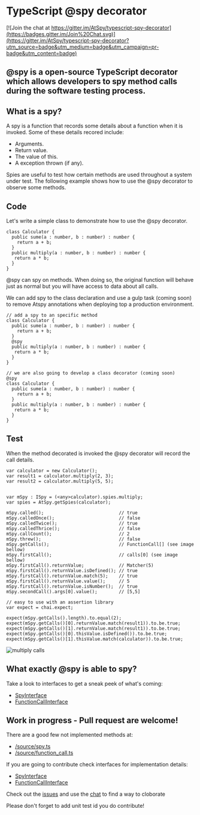 # TypeScript @spy decorator

[![Join the chat at https://gitter.im/AtSpy/typescript-spy-decorator](https://badges.gitter.im/Join%20Chat.svg)](https://gitter.im/AtSpy/typescript-spy-decorator?utm_source=badge&utm_medium=badge&utm_campaign=pr-badge&utm_content=badge)

## @spy is a open-source TypeScript decorator which allows developers to spy method calls during the software testing process.

## What is a spy?
A spy is a function that records some details  about a function when it is invoked. Some of these details recored include:

- Arguments.
- Return value.
- The value of this.
- A exception thrown (if any).

Spies are useful to test how certain methods are used throughout a system under test. The following example shows how to use the @spy decorator to observe some methods.

## Code
Let's write a simple class to demonstrate how to use the @spy decorator.

```
class Calculator {
  public sume(a : number, b : number) : number {
    return a + b;
  }
  public multiply(a : number, b : number) : number {
   return a * b;
  }
}
```

@spy can spy on methods. When doing so, the original function will behave just as normal but you will have access to data about all calls.

We can add spy to the class declaration and use a gulp task (coming soon) to remove Atspy annotations when deploying top a production environment.

```
// add a spy to an specific method
class Calculator {
  public sume(a : number, b : number) : number {
    return a + b;
  }
  @spy
  public multiply(a : number, b : number) : number {
   return a * b;
  }
}

// we are also going to develop a class decorator (coming soon)
@spy
class Calculator {
  public sume(a : number, b : number) : number {
    return a + b;
  }
  public multiply(a : number, b : number) : number {
   return a * b;
  }
}
```

## Test
When the method decorated is invoked the @spy decorator will record the call details.

```
var calculator = new Calculator();
var result1 = calculator.multiply(2, 3);
var result2 = calculator.multiply(5, 5);


var mSpy : ISpy = (<any>calculator).spies.multiply;
var spies = AtSpy.getSpies(calculator);

mSpy.called();                            // true
mSpy.calledOnce();                        // false
mSpy.calledTwice();                       // true
mSpy.calledThrice();                      // false
mSpy.callCount();                         // 2
mSpy.threw();                             // false
mSpy.getCalls();                          // FunctionCall[] (see image bellow)
mSpy.firstCall();                         // calls[0] (see image bellow)
mSpy.firstCall().returnValue;             // Matcher(5)
mSpy.firstCall().returnValue.isDefined(); // true
mSpy.firstCall().returnValue.match(5);    // true
mSpy.firstCall().returnValue.value();     // 5
mSpy.firstCall().returnValue.isNumber();  // true
mSpy.secondCall().args[0].value();        // [5,5]

// easy to use with an assertion library
var expect = chai.expect;

expect(mSpy.getCalls().length).to.equal(2);
expect(mSpy.getCalls()[0].returnValue.match(result1)).to.be.true;
expect(mSpy.getCalls()[1].returnValue.match(result1)).to.be.true;
expect(mSpy.getCalls()[0].thisValue.isDefined()).to.be.true;
expect(mSpy.getCalls()[1].thisValue.match(calculator)).to.be.true;
```

![multiply calls](https://upload.wikimedia.org/wikipedia/commons/a/a3/Multiply_calls.png)

## What exactly @spy is able to spy?
Take a look to interfaces to get a sneak peek of what's coming:
- [SpyInterface](https://github.com/remojansen/typescript-spy-decorator/tree/master/source/spy.d.ts)
- [FunctionCallInterface](https://github.com/remojansen/typescript-spy-decorator/tree/master/source/function_call.d.ts)


## Work in progress - Pull request are welcome!

There are a good few not implemented methods at:
- [/source/spy.ts](https://github.com/remojansen/typescript-spy-decorator/tree/master/source/spy.ts)
- [/source/function_call.ts](https://github.com/remojansen/typescript-spy-decorator/tree/master/source/function_call.ts)

If you are going to contribute check interfaces for implementation details:
- [SpyInterface](https://github.com/remojansen/typescript-spy-decorator/tree/master/source/spy.d.ts)
- [FunctionCallInterface](https://github.com/remojansen/typescript-spy-decorator/tree/master/source/function_call.d.ts)

Check out the [issues](https://github.com/AtSpy/typescript-spy-decorator/issues) and use the [chat](https://gitter.im/AtSpy/typescript-spy-decorator) to find a way to cloborate

Please don't forget to add unit test id you do contribute!
